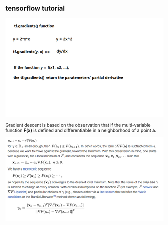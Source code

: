 ## tensorflow tutorial
<p align="center">
  <img src="images/tf_gradients.png">
</p>

   Gradient descent is based on the observation that if the multi-variable function **F(**x**)** is defined and differentiable in a neighborhood of a point **a**.
<p align="left">
    <img src="images/gradient_descent.png"/>
</p>
   